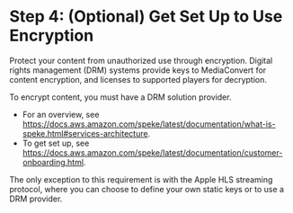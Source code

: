 # Step 4: \(Optional\) Get Set Up to Use Encryption<a name="set-up-encryption"></a>

Protect your content from unauthorized use through encryption\. Digital rights management \(DRM\) systems provide keys to MediaConvert for content encryption, and licenses to supported players for decryption\.

To encrypt content, you must have a DRM solution provider\. 
+ For an overview, see [https://docs\.aws\.amazon\.com/speke/latest/documentation/what\-is\-speke\.html\#services\-architecture](https://docs.aws.amazon.com/speke/latest/documentation/what-is-speke.html#services-architecture)\.
+ To get set up, see [https://docs\.aws\.amazon\.com/speke/latest/documentation/customer\-onboarding\.html](https://docs.aws.amazon.com/speke/latest/documentation/customer-onboarding.html)\.

The only exception to this requirement is with the Apple HLS streaming protocol, where you can choose to define your own static keys or to use a DRM provider\. 